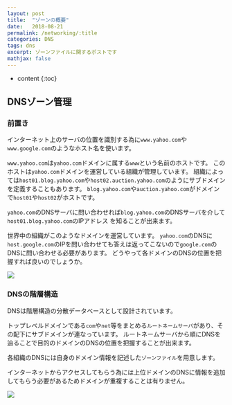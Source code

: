```yaml
---
layout: post
title:  "ゾーンの概要"
date:   2018-08-21
permalink: /networking/:title
categories: DNS
tags: dns
excerpt: ゾーンファイルに関するポストです
mathjax: false
---
```


* content
{:toc}

## DNSゾーン管理

### 前置き

インターネット上のサーバの位置を識別する為に`www.yahoo.com`や`www.google.com`のようなホスト名を使います。

`www.yahoo.com`は`yahoo.com`ドメインに属する`www`という名前のホストです。
このホストは`yahoo.com`ドメインを運営している組織が管理しています。
組織によっては`host01.blog.yahoo.com`や`host02.auction.yahoo.com`のようにサブドメインを定義することもあります。
`blog.yahoo.com`や`auction.yahoo.com`がドメインで`host01`や`host02`がホストです。

`yahoo.com`のDNSサーバに問い合わせれば`blog.yahoo.com`のDNSサーバを介して`host01.blog.yahoo.com`のIPアドレス
を知ることが出来ます。

世界中の組織がこのようなドメインを運営しています。
`yahoo.com`のDNSに`host.google.com`のIPを問い合わせても答えは返ってこないので`google.com`のDNSに問い合わせる必要があります。
どうやって各ドメインのDNSの位置を把握すれば良いのでしょうか。

![]({{site.baseurl}}/images/dns/department.png)

### DNSの階層構造

DNSは階層構造の分散データベースとして設計されています。

トップレベルドメインである`com`や`net`等をまとめる`ルートネームサーバ`があり、その配下にサブドメインが連なっています。
ルートネームサーバから順にDNSを辿ることで目的のドメインのDNSの位置を把握することが出来ます。

各組織のDNSには自身のドメイン情報を記述した`ゾーンファイル`を用意します。

インターネットからアクセスしてもらう為には上位ドメインのDNSに情報を追加してもらう必要があるためドメインが重複することは有りません。

![]({{site.baseurl}}/images/dns/multiple_zone.png)
